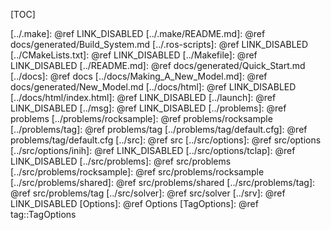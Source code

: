 [TOC]

[../.make]: @ref LINK_DISABLED
[../.make/README.md]: @ref docs/generated/Build_System.md
[../.ros-scripts]: @ref LINK_DISABLED
[../CMakeLists.txt]: @ref LINK_DISABLED
[../Makefile]: @ref LINK_DISABLED
[../README.md]: @ref docs/generated/Quick_Start.md
[../docs]: @ref docs
[../docs/Making_A_New_Model.md]: @ref docs/generated/New_Model.md
[../docs/html]: @ref LINK_DISABLED
[../docs/html/index.html]: @ref LINK_DISABLED
[../launch]: @ref LINK_DISABLED
[../msg]: @ref LINK_DISABLED
[../problems]: @ref problems
[../problems/rocksample]: @ref problems/rocksample
[../problems/tag]: @ref problems/tag
[../problems/tag/default.cfg]: @ref problems/tag/default.cfg
[../src]: @ref src
[../src/options]: @ref src/options
[../src/options/inih]: @ref LINK_DISABLED
[../src/options/tclap]: @ref LINK_DISABLED
[../src/problems]: @ref src/problems
[../src/problems/rocksample]: @ref src/problems/rocksample
[../src/problems/shared]: @ref src/problems/shared
[../src/problems/tag]: @ref src/problems/tag
[../src/solver]: @ref src/solver
[../srv]: @ref LINK_DISABLED
[Options]: @ref Options
[TagOptions]: @ref tag::TagOptions
